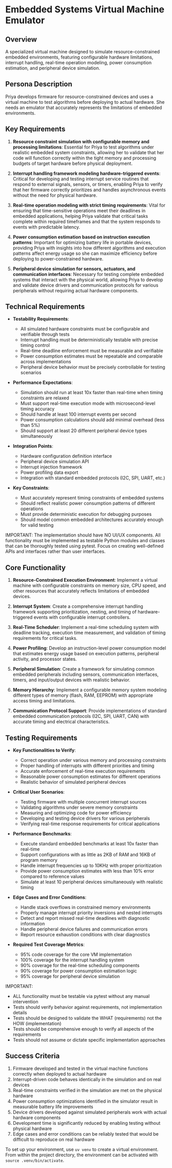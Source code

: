 # Embedded Systems Virtual Machine Emulator

## Overview
A specialized virtual machine designed to simulate resource-constrained embedded environments, featuring configurable hardware limitations, interrupt handling, real-time operation modeling, power consumption estimation, and peripheral device simulation.

## Persona Description
Priya develops firmware for resource-constrained devices and uses a virtual machine to test algorithms before deploying to actual hardware. She needs an emulator that accurately represents the limitations of embedded environments.

## Key Requirements
1. **Resource constraint simulation with configurable memory and processing limitations**: Essential for Priya to test algorithms under realistic embedded system constraints, allowing her to validate that her code will function correctly within the tight memory and processing budgets of target hardware before physical deployment.

2. **Interrupt handling framework modeling hardware-triggered events**: Critical for developing and testing interrupt service routines that respond to external signals, sensors, or timers, enabling Priya to verify that her firmware correctly prioritizes and handles asynchronous events without the need for physical hardware.

3. **Real-time operation modeling with strict timing requirements**: Vital for ensuring that time-sensitive operations meet their deadlines in embedded applications, helping Priya validate that critical tasks complete within required timeframes and that the system responds to events with predictable latency.

4. **Power consumption estimation based on instruction execution patterns**: Important for optimizing battery life in portable devices, providing Priya with insights into how different algorithms and execution patterns affect energy usage so she can maximize efficiency before deploying to power-constrained hardware.

5. **Peripheral device simulation for sensors, actuators, and communication interfaces**: Necessary for testing complete embedded systems that interact with the physical world, allowing Priya to develop and validate device drivers and communication protocols for various peripherals without requiring actual hardware components.

## Technical Requirements
- **Testability Requirements**:
  - All simulated hardware constraints must be configurable and verifiable through tests
  - Interrupt handling must be deterministically testable with precise timing control
  - Real-time deadline enforcement must be measurable and verifiable
  - Power consumption estimates must be repeatable and comparable across implementations
  - Peripheral device behavior must be precisely controllable for testing scenarios

- **Performance Expectations**:
  - Simulation should run at least 10x faster than real-time when timing constraints are relaxed
  - Must support real-time execution mode with microsecond-level timing accuracy
  - Should handle at least 100 interrupt events per second
  - Power consumption calculations should add minimal overhead (less than 5%)
  - Should support at least 20 different peripheral device types simultaneously

- **Integration Points**:
  - Hardware configuration definition interface
  - Peripheral device simulation API
  - Interrupt injection framework
  - Power profiling data export
  - Integration with standard embedded protocols (I2C, SPI, UART, etc.)

- **Key Constraints**:
  - Must accurately represent timing constraints of embedded systems
  - Should reflect realistic power consumption patterns of different operations
  - Must provide deterministic execution for debugging purposes
  - Should model common embedded architectures accurately enough for valid testing

IMPORTANT: The implementation should have NO UI/UX components. All functionality must be implemented as testable Python modules and classes that can be thoroughly tested using pytest. Focus on creating well-defined APIs and interfaces rather than user interfaces.

## Core Functionality
1. **Resource-Constrained Execution Environment**: Implement a virtual machine with configurable constraints on memory size, CPU speed, and other resources that accurately reflects limitations of embedded devices.

2. **Interrupt System**: Create a comprehensive interrupt handling framework supporting prioritization, nesting, and timing of hardware-triggered events with configurable interrupt controllers.

3. **Real-Time Scheduler**: Implement a real-time scheduling system with deadline tracking, execution time measurement, and validation of timing requirements for critical tasks.

4. **Power Profiling**: Develop an instruction-level power consumption model that estimates energy usage based on execution patterns, peripheral activity, and processor states.

5. **Peripheral Simulation**: Create a framework for simulating common embedded peripherals including sensors, communication interfaces, timers, and input/output devices with realistic behavior.

6. **Memory Hierarchy**: Implement a configurable memory system modeling different types of memory (flash, RAM, EEPROM) with appropriate access timing and limitations.

7. **Communication Protocol Support**: Provide implementations of standard embedded communication protocols (I2C, SPI, UART, CAN) with accurate timing and electrical characteristics.

## Testing Requirements
- **Key Functionalities to Verify**:
  - Correct operation under various memory and processing constraints
  - Proper handling of interrupts with different priorities and timing
  - Accurate enforcement of real-time execution requirements
  - Reasonable power consumption estimates for different operations
  - Realistic behavior of simulated peripheral devices

- **Critical User Scenarios**:
  - Testing firmware with multiple concurrent interrupt sources
  - Validating algorithms under severe memory constraints
  - Measuring and optimizing code for power efficiency
  - Developing and testing device drivers for various peripherals
  - Verifying real-time response requirements for critical applications

- **Performance Benchmarks**:
  - Execute standard embedded benchmarks at least 10x faster than real-time
  - Support configurations with as little as 2KB of RAM and 16KB of program memory
  - Handle interrupt frequencies up to 10KHz with proper prioritization
  - Provide power consumption estimates with less than 10% error compared to reference values
  - Simulate at least 10 peripheral devices simultaneously with realistic timing

- **Edge Cases and Error Conditions**:
  - Handle stack overflows in constrained memory environments
  - Properly manage interrupt priority inversions and nested interrupts
  - Detect and report missed real-time deadlines with diagnostic information
  - Handle peripheral device failures and communication errors
  - Report resource exhaustion conditions with clear diagnostics

- **Required Test Coverage Metrics**:
  - 95% code coverage for the core VM implementation
  - 100% coverage for the interrupt handling system
  - 90% coverage for the real-time scheduling components
  - 90% coverage for power consumption estimation logic
  - 95% coverage for peripheral device simulation

IMPORTANT: 
- ALL functionality must be testable via pytest without any manual intervention
- Tests should verify behavior against requirements, not implementation details
- Tests should be designed to validate the WHAT (requirements) not the HOW (implementation)
- Tests should be comprehensive enough to verify all aspects of the requirements
- Tests should not assume or dictate specific implementation approaches

## Success Criteria
1. Firmware developed and tested in the virtual machine functions correctly when deployed to actual hardware
2. Interrupt-driven code behaves identically in the simulation and on real devices
3. Real-time constraints verified in the simulation are met on the physical hardware
4. Power consumption optimizations identified in the simulator result in measurable battery life improvements
5. Device drivers developed against simulated peripherals work with actual hardware components
6. Development time is significantly reduced by enabling testing without physical hardware
7. Edge cases and error conditions can be reliably tested that would be difficult to reproduce on real hardware

To set up your environment, use `uv venv` to create a virtual environment. From within the project directory, the environment can be activated with `source .venv/bin/activate`.